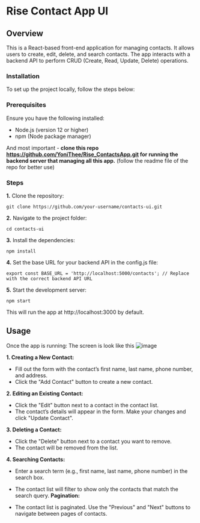 # Rise Contact App UI

## Overview
This is a React-based front-end application for managing contacts. It allows users to create, edit, delete, and search contacts. The app interacts with a backend API to perform CRUD (Create, Read, Update, Delete) operations.

### Installation
To set up the project locally, follow the steps below:

### Prerequisites
Ensure you have the following installed:

* Node.js (version 12 or higher)
* npm (Node package manager)

And most important - **clone this repo https://github.com/YoniThee/Rise_ContactsApp.git for running the backend server that managing all this app.** (follow the readme file of the repo for better use)

### Steps
**1.** Clone the repository:
```
git clone https://github.com/your-username/contacts-ui.git
```
**2.** Navigate to the project folder:
```
cd contacts-ui
```
**3.** Install the dependencies:
```
npm install
```
**4.** Set the base URL for your backend API in the config.js file:
```
export const BASE_URL = 'http://localhost:5000/contacts'; // Replace with the correct backend API URL
```
**5.** Start the development server:
```
npm start
```
This will run the app at http://localhost:3000 by default.


## Usage
Once the app is running:
The screen is look like this
![image](https://github.com/user-attachments/assets/2add5857-ed2c-4e1c-890d-8d6b014e5c7d)

**1. Creating a New Contact:**

* Fill out the form with the contact’s first name, last name, phone number, and address.
* Click the "Add Contact" button to create a new contact.

**2. Editing an Existing Contact:**

* Click the "Edit" button next to a contact in the contact list.
* The contact’s details will appear in the form. Make your changes and click "Update Contact".

**3. Deleting a Contact:**

* Click the "Delete" button next to a contact you want to remove.
* The contact will be removed from the list.

**4. Searching Contacts:**

* Enter a search term (e.g., first name, last name, phone number) in the search box.
* The contact list will filter to show only the contacts that match the search query.
**Pagination:**

* The contact list is paginated. Use the "Previous" and "Next" buttons to navigate between pages of contacts.

